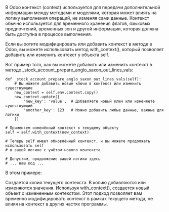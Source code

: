 В Odoo контекст (context) используется для передачи дополнительной информации между методами и моделями, которая может влиять на логику выполнения операций, не изменяя сами данные. Контекст обычно используется для временного хранения флагов, языковых предпочтений, временных зон и другой информации, которая должна быть доступна в процессе выполнения.

Если вы хотите модифицировать или добавить контекст в методе в Odoo, вы можете использовать метод with_context(), который позволяет добавить или изменить контекст у объекта self.

Вот пример того, как вы можете добавить или изменить контекст в методе _stock_account_prepare_anglo_saxon_out_lines_vals:

    def _stock_account_prepare_anglo_saxon_out_lines_vals(self):
        # Вы можете добавить новые ключи в контекст или изменить существующие
        new_context = self.env.context.copy()
        new_context.update({
            'new_key': 'value',  # Добавляете новый ключ или изменяете существующий
            'another_key': 123   # Можно добавить любые данные, важные для логики
        })
        
    # Применяем изменённый контекст к текущему объекту
    self = self.with_context(new_context)
    
    # Теперь self имеет обновлённый контекст, и вы можете продолжать использовать self
    # в вашей логике с учётом нового контекста

    # Допустим, продолжение вашей логики здесь
    # ... ваш код ...
В этом примере:

Создается копия текущего контекста.
В копию добавляются или изменяются значения.
Используя with_context(), создается новый объект с измененным контекстом.
Этот подход позволяет вам временно модифицировать контекст в рамках текущего метода, не влияя на контекст в других частях программы.